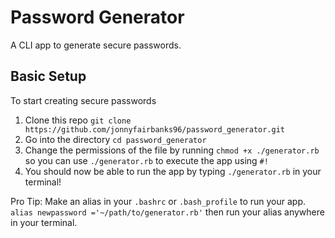 # Password Generator

A CLI app to generate secure passwords.

## Basic Setup
To start creating secure passwords
1. Clone this repo `git clone https://github.com/jonnyfairbanks96/password_generator.git`
2. Go into the directory `cd password_generator`
3. Change the permissions of the file by running `chmod +x ./generator.rb` so you can use `./generator.rb` to execute the app using `#!`
4. You should now be able to run the app by typing `./generator.rb` in your terminal!

Pro Tip:
Make an alias in your `.bashrc` or `.bash_profile` to run your app.
`alias newpassword ='~/path/to/generator.rb'` then run your alias anywhere in your terminal.

